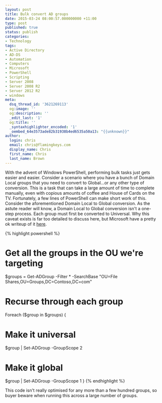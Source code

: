 ```yaml
---
layout: post
title: Bulk convert AD groups
date: 2015-03-24 08:00:57.000000000 +11:00
type: post
published: true
status: publish
categories:
- Technology
tags:
- Active Directory
- AD-DS
- Automation
- Computers
- Microsoft
- PowerShell
- Scripting
- Server 2008
- Server 2008 R2
- Server 2012 R2
- windows
meta:
  dsq_thread_id: '3621269113'
  og:image: ''
  og:description: ''
  _edit_last: '1'
  og:title: ''
  _syntaxhighlighter_encoded: '1'
  _oembed_64e3573ade82b31938b4ed6535a50a13: "{{unknown}}"
author:
  login: chris
  email: chris@flamingkeys.com
  display_name: Chris
  first_name: Chris
  last_name: Brown
---
```

With the advent of Windows PowerShell, performing bulk tasks just gets easier and easier. Consider a scenario where you have a bunch of Domain Local groups that you need to convert to Global...or any other type of conversion. This is a task that can take a large amount of time to complete manually, even with copious amounts of coffee and House of Cards on the TV. Fortunately, a few lines of PowerShell can make short work of this.
Consider the aforementioned Domain Local to Global conversion. As the astute reader will know, a Domain Local to Global conversion isn't a one-step process. Each group must first be converted to Universal. Why this caveat exists is far too detailed to discuss here, but Microsoft have a pretty ok writeup of it [here](https://technet.microsoft.com/en-us/library/cc755692(v=ws.10).aspx).

{% highlight powershell %}
# Get all the groups in the OU we're targeting
$groups = Get-ADGroup -Filter * -SearchBase "OU=File Shares,OU=Groups,DC=Contoso,DC=com"
# Recurse through each group
Foreach ($group in $groups) {
  # Make it universal
  $group | Set-ADGroup -GroupScope 2
  # Make it global
  $group | Set-ADGroup -GroupScope 1
}
{% endhighlight %}

This code isn't really optimised for any more than a few hundred groups, so buyer beware when running this across a large number of groups.

